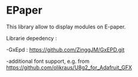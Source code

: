 # EPaper
This library allow to display modules on E-paper. 

Librarie depedency :
 
 -GxEpd : https://github.com/ZinggJM/GxEPD.git
 
 -additional font support, e.g. from https://github.com/olikraus/U8g2_for_Adafruit_GFX

